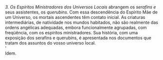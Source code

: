 ﻿<I>3. Os Espíritos Ministradores dos Universos Locais</I> abrangem os <I> serafins e</I> seus assistentes, os <I>querubins</I>. Com essa descendência do Espírito Mãe de um Universo, os mortais ascendentes têm contato inicial. As criaturas intermediárias, de natividade nos mundos habitados, não são realmente das ordens angélicas adequadas, embora funcionalmente agrupadas, com freqüência, com os espíritos ministradores. Sua história, com uma exposição dos serafins e  querubins, é apresentada nos documentos que tratam dos assuntos do vosso universo local.<BR>'<BR>Idem.